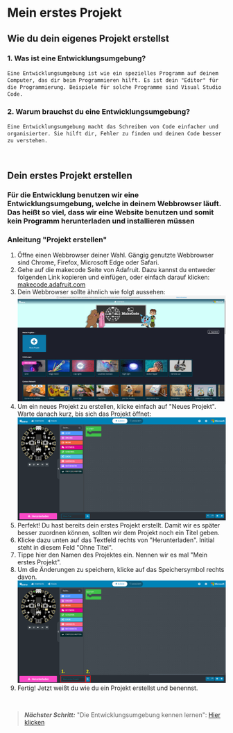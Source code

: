 # Mein erstes Projekt

## Wie du dein eigenes Projekt erstellst

### 1. Was ist eine Entwicklungsumgebung?

    Eine Entwicklungsumgebung ist wie ein spezielles Programm auf deinem Computer, das dir beim Programmieren hilft. Es ist dein "Editor" für die Programmierung. Beispiele für solche Programme sind Visual Studio Code.

### 2. Warum brauchst du eine Entwicklungsumgebung?

    Eine Entwicklungsumgebung macht das Schreiben von Code einfacher und organisierter. Sie hilft dir, Fehler zu finden und deinen Code besser zu verstehen.

</br>

## Dein erstes Projekt erstellen

### Für die Entwicklung benutzen wir eine Entwicklungsumgebung, welche in deinem Webbrowser läuft. Das heißt so viel, dass wir eine Website benutzen und somit kein Programm herunterladen und installieren müssen

### Anleitung "Projekt erstellen"

1. Öffne einen Webbrowser deiner Wahl. Gängig genutzte Webbrowser sind Chrome, Firefox, Microsoft Edge oder Safari.
2. Gehe auf die makecode Seite von Adafruit. Dazu kannst du entweder folgenden Link kopieren und einfügen, oder einfach darauf klicken: [makecode.adafruit.com](https://makecode.adafruit.com/#)
3. Dein Webbrowser sollte ähnlich wie folgt aussehen:
![Projekt_Übersicht](./images/01%20Mein%20erstes%20Projekt/makecode_project_overview.png)
4. Um ein neues Projekt zu erstellen, klicke einfach auf "Neues Projekt". Warte danach kurz, bis sich das Projekt öffnet:
![Leeres_Projekt](./images/01%20Mein%20erstes%20Projekt/makecode_project_empty.png)
5. Perfekt! Du hast bereits dein erstes Projekt erstellt. Damit wir es später besser zuordnen können, sollten wir dem Projekt noch ein Titel geben.
6. Klicke dazu unten auf das Textfeld rechts von "Herunterladen". Initial steht in diesem Feld "Ohne Titel".
7. Tippe hier den Namen des Projektes ein. Nennen wir es mal "Mein erstes Projekt".
8. Um die Änderungen zu speichern, klicke auf das Speichersymbol rechts davon.
![Projektnamen_ändern](./images/01%20Mein%20erstes%20Projekt/makecode_project_new_name.png)
9. Fertig! Jetzt weißt du wie du ein Projekt erstellst und benennst.

</br>

> **_Nächster Schritt:_** "Die Entwicklungsumgebung kennen lernen": [Hier klicken](./02%20Die%20Entwicklungsumgebung%20kennen%20lernen.pdf)
